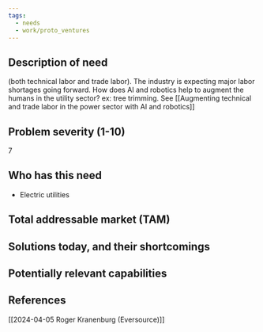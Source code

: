 ```yaml
---
tags:
  - needs
  - work/proto_ventures
---
```

## Description of need
(both technical labor and trade labor). The industry is expecting major labor shortages going forward. How does AI and robotics help to augment the humans in the utility sector? ex: tree trimming. See [[Augmenting technical and trade labor in the power sector with AI and robotics]]

## Problem severity (1-10)
7

## Who has this need
- Electric utilities

## Total addressable market (TAM)


## Solutions today, and their shortcomings


## Potentially relevant capabilities


## References
[[2024-04-05 Roger Kranenburg (Eversource)]]